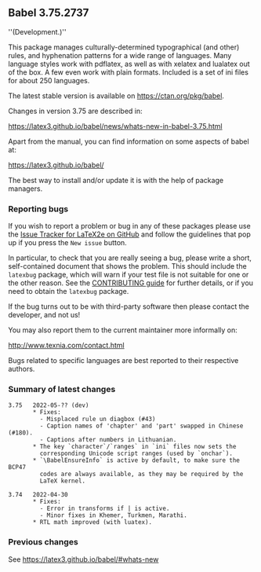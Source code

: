 ## Babel 3.75.2737

''(Development.)''

This package manages culturally-determined typographical (and other)
rules, and hyphenation patterns for a wide range of languages. Many
language styles work with pdflatex, as well as with xelatex and
lualatex out of the box. A few even work with plain formats. Included
is a set of ini files for about 250 languages.

The latest stable version is available on <https://ctan.org/pkg/babel>.

Changes in version 3.75 are described in:

https://latex3.github.io/babel/news/whats-new-in-babel-3.75.html

Apart from the manual, you can find information on some aspects of babel at:

https://latex3.github.io/babel/

The best way to install and/or update it is with the help of package
managers.

### Reporting bugs

If you wish to report a problem or bug in any of these packages please
use the
[Issue Tracker for LaTeX2e on GitHub](https://github.com/latex3/babel/issues)
and follow the guidelines that pop up if you press the `New issue`
button.

In particular, to check that you are really seeing a bug, please write
a short, self-contained document that shows the problem. This should
include the `latexbug` package, which will warn if your test file is
not suitable for one or the other reason. See the
[CONTRIBUTING guide](https://github.com/latex3/latex2e/blob/master/CONTRIBUTING.md)
for further details, or if you need to obtain the `latexbug` package.

If the bug turns out to be with third-party software then please
contact the developer, and not us!

You may also report them to the current maintainer more informally on:

   http://www.texnia.com/contact.html

Bugs related to specific languages are best reported to their
respective authors.

### Summary of latest changes
```
3.75   2022-05-?? (dev)
       * Fixes:
         - Misplaced rule un diagbox (#43)
         - Caption names of 'chapter' and 'part' swapped in Chinese (#180).
         - Captions after numbers in Lithuanian.
       * The key `character`/`ranges` in `ini` files now sets the
         corresponding Unicode script ranges (used by `onchar`).
       * `\BabelEnsureInfo` is active by default, to make sure the BCP47
         codes are always available, as they may be required by the
         LaTeX kernel.

3.74   2022-04-30
       * Fixes:
         - Error in transforms if | is active.
         - Minor fixes in Khemer, Turkmen, Marathi.
       * RTL math improved (with luatex).
```

### Previous changes

See https://latex3.github.io/babel/#whats-new
